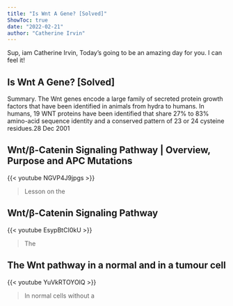 ```yaml
---
title: "Is Wnt A Gene? [Solved]"
ShowToc: true 
date: "2022-02-21"
author: "Catherine Irvin" 
---
```


Sup, iam Catherine Irvin, Today’s going to be an amazing day for you. I can feel it!
## Is Wnt A Gene? [Solved]
Summary. The Wnt genes encode a large family of secreted protein growth factors that have been identified in animals from hydra to humans. In humans, 19 WNT proteins have been identified that share 27% to 83% amino-acid sequence identity and a conserved pattern of 23 or 24 cysteine residues.28 Dec 2001

## Wnt/β-Catenin Signaling Pathway | Overview, Purpose and APC Mutations
{{< youtube NGVP4J9jpgs >}}
>Lesson on the 

## Wnt/β-Catenin Signaling Pathway
{{< youtube EsypBtCI0kU >}}
>The 

## The Wnt pathway in a normal and in a tumour cell
{{< youtube YuVkRTOYOlQ >}}
>In normal cells without a 

